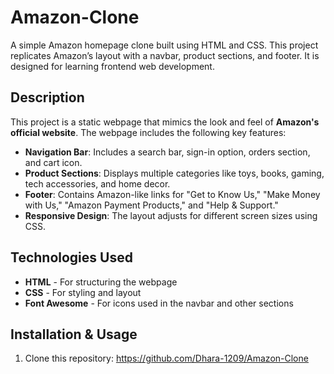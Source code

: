 # Amazon-Clone
A simple Amazon homepage clone built using HTML and CSS. This project replicates Amazon’s layout with a navbar, product sections, and footer. It is designed for learning frontend web development.
## Description

This project is a static webpage that mimics the look and feel of **Amazon's official website**. The webpage includes the following key features:

- **Navigation Bar**: Includes a search bar, sign-in option, orders section, and cart icon.
- **Product Sections**: Displays multiple categories like toys, books, gaming, tech accessories, and home decor.
- **Footer**: Contains Amazon-like links for "Get to Know Us," "Make Money with Us," "Amazon Payment Products," and "Help & Support."
- **Responsive Design**: The layout adjusts for different screen sizes using CSS.


## Technologies Used

- **HTML** - For structuring the webpage  
- **CSS** - For styling and layout  
- **Font Awesome** - For icons used in the navbar and other sections  

## Installation & Usage

1. Clone this repository:
https://github.com/Dhara-1209/Amazon-Clone
